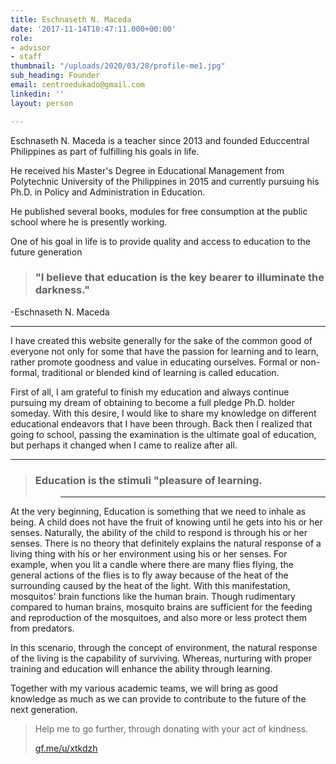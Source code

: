 ```yaml
---
title: Eschnaseth N. Maceda
date: '2017-11-14T10:47:11.000+00:00'
role:
- advisor
- staff
thumbnail: "/uploads/2020/03/28/profile-me1.jpg"
sub_heading: Founder
email: centroedukado@gmail.com
linkedin: ''
layout: person

---
```

Eschnaseth N. Maceda is a teacher since 2013 and founded Educcentral Philippines as part of fulfilling his goals in life.

He received his Master's Degree in Educational Management from Polytechnic University of the Philippines in 2015 and currently pursuing his Ph.D. in Policy and Administration in Education.

He published several books, modules for free consumption at the public school where he is presently working.

One of his goal in life is to provide quality and access to education to the future generation

> ### "I believe that education is the key bearer to illuminate the darkness."

\-Eschnaseth N. Maceda

***

I have created this website generally for the sake of the common good of everyone not only for some that have the passion for learning and to learn, rather promote goodness and value in educating ourselves. Formal or non-formal, traditional or blended kind of learning is called education.

First of all, I am grateful to finish my education and always continue pursuing my dream of obtaining to become a full pledge Ph.D. holder someday.  With this desire, I would like to share my knowledge on different educational endeavors that I have been through. Back then I realized that going to school, passing the examination is the ultimate goal of education, but perhaps it changed when I came to realize after all.

***

> ### Education is the stimuli "pleasure of learning.
>
> > ***

At the very beginning, Education is something that we need to inhale as being.  A child does not have the fruit of knowing until he gets into his or her senses.  Naturally, the ability of the child to respond is through his or her senses.  There is no theory that definitely explains the natural response of a living thing with his or her environment using his or her senses.  For example, when you lit a candle where there are many flies flying, the general actions of the flies is to fly away because of the heat of the surrounding caused by the heat of the light.  With this manifestation, mosquitos' brain functions like the human brain. Though rudimentary compared to human brains, mosquito brains are sufficient for the feeding and reproduction of the mosquitoes, and also more or less protect them from predators.

In this scenario, through the concept of environment, the natural response of the living is the capability of surviving. Whereas, nurturing with proper training and education will enhance the ability through learning.

Together with my various academic teams, we will bring as good knowledge as much as we can provide to contribute to the future of the next generation.

> Help me to go further, through donating with your act of kindness.
>
> [gf.me/u/xtkdzh](gf.me/u/xtkdzh "Donate")